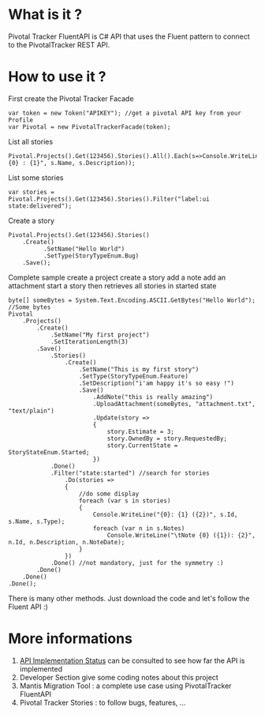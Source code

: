 # What is it ?

Pivotal Tracker FluentAPI is C# API that uses the Fluent pattern to connect to the PivotalTracker REST API.

# How to use it ?

First create the Pivotal Tracker Facade

	var token = new Token("APIKEY"); //get a pivotal API key from your Profile
	var Pivotal = new PivotalTrackerFacade(token);

List all stories

	Pivotal.Projects().Get(123456).Stories().All().Each(s=>Console.WriteLine("{0} : {1}", s.Name, s.Description));
	
List some stories
	
	var stories = Pivotal.Projects().Get(123456).Stories().Filter("label:ui state:delivered");
	
Create a story

	Pivotal.Projects().Get(123456).Stories()
		.Create()
			  .SetName("Hello World")
			  .SetType(StoryTypeEnum.Bug)
		.Save();
		
Complete sample
create a project
create a story
add a note
add an attachment
start a story
then retrieves all stories in started state

	byte[] someBytes = System.Text.Encoding.ASCII.GetBytes("Hello World"); //Some bytes
	Pivotal
		.Projects()
			.Create()
				.SetName("My first project")
				.SetIterationLength(3)
			.Save()
				.Stories()
					.Create()
						.SetName("This is my first story")
						.SetType(StoryTypeEnum.Feature)
						.SetDescription("i'am happy it's so easy !")
						.Save() 
							.AddNote("this is really amazing")
							.UploadAttachment(someBytes, "attachment.txt", "text/plain")
							.Update(story =>
							{
								story.Estimate = 3;
								story.OwnedBy = story.RequestedBy;
								story.CurrentState = StoryStateEnum.Started;
							})
				.Done()
				.Filter("state:started") //search for stories
					.Do(stories =>
					{
						//do some display
						foreach (var s in stories)
						{
							Console.WriteLine("{0}: {1} ({2})", s.Id, s.Name, s.Type);
							foreach (var n in s.Notes)
								Console.WriteLine("\tNote {0} ({1}): {2}", n.Id, n.Description, n.NoteDate);
						}
					})
				.Done() //not mandatory, just for the symmetry :)
			.Done()
		.Done()
	.Done();

There is many other methods. Just download the code and let's follow the Fluent API :)

# More informations

1. [API Implementation Status](http://ptfluentapi.codeplex.com/wikipage?title=API%20Implementation%20Status&referringTitle=Home) can be consulted to see how far the API is implemented
2. Developer Section give some coding notes about this project
3. Mantis Migration Tool : a complete use case using PivotalTracker FluentAPI
4. Pivotal Tracker Stories : to follow bugs, features, ...